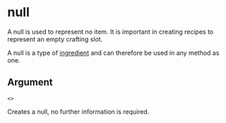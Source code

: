 # null

A null is used to represent no item. It is important in creating recipes to represent an empty crafting slot.

A null is a type of [ingredient](/arguments/ingredient/) and can therefore be used in any method as one.

## Argument
`<>`

Creates a null, no further information is required.